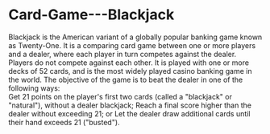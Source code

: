 # Card-Game---Blackjack
Blackjack is the American variant of a globally popular banking game known as Twenty-One. 
It is a comparing card game between one or more players and a dealer, where each player in turn competes against the dealer. Players do not compete against each other. It is played with one or more decks of 52 cards, and is the most widely played casino banking game in the world.
The objective of the game is to beat the dealer in one of the following ways:  
  Get 21 points on the player's first two cards (called a "blackjack" or "natural"), without a dealer blackjack; 
  Reach a final score higher than the dealer without exceeding 21; or 
  Let the dealer draw additional cards until their hand exceeds 21 ("busted").
